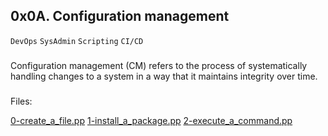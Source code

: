 ## 0x0A. Configuration management
`DevOps` `SysAdmin`  `Scripting` `CI/CD`

###

Configuration management (CM) refers to the process of systematically 
handling changes to a system in a way that it maintains integrity over time.

###

Files:

[0-create_a_file.pp](./0-create_a_file.pp)
[1-install_a_package.pp](./1-install_a_package.pp)
[2-execute_a_command.pp](./2-execute_a_command.pp)

